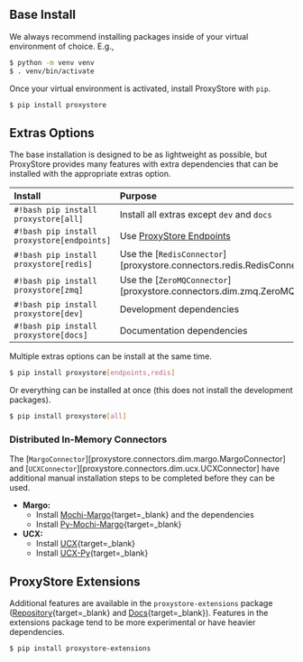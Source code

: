 ## Base Install

We always recommend installing packages inside of your virtual environment of choice.
E.g.,
```bash
$ python -m venv venv
$ . venv/bin/activate
```

Once your virtual environment is activated, install ProxyStore with `pip`.
```bash
$ pip install proxystore
```

## Extras Options

The base installation is designed to be as lightweight as possible, but
ProxyStore provides many features with extra dependencies that can be installed with the appropriate extras option.

| Install | Purpose |
| :------ | :------ |
| `#!bash pip install proxystore[all]` | Install all extras except `dev` and `docs` |
| `#!bash pip install proxystore[endpoints]` | Use [ProxyStore Endpoints](guides/endpoints.md) |
| `#!bash pip install proxystore[redis]` | Use the [`RedisConnector`][proxystore.connectors.redis.RedisConnector] |
| `#!bash pip install proxystore[zmq]` | Use the [`ZeroMQConnector`][proxystore.connectors.dim.zmq.ZeroMQConnector] |
| `#!bash pip install proxystore[dev]` | Development dependencies |
| `#!bash pip install proxystore[docs]` | Documentation dependencies |

Multiple extras options can be install at the same time.

```bash
$ pip install proxystore[endpoints,redis]
```

Or everything can be installed at once (this does not install the development packages).

```bash
$ pip install proxystore[all]
```

### Distributed In-Memory Connectors

The [`MargoConnector`][proxystore.connectors.dim.margo.MargoConnector] and
[`UCXConnector`][proxystore.connectors.dim.ucx.UCXConnector] have additional
manual installation steps to be completed before they can be used.


* **Margo:**
    * Install [Mochi-Margo](https://github.com/mochi-hpc/mochi-margo){target=_blank} and the dependencies
    * Install [Py-Mochi-Margo](https://github.com/mochi-hpc/py-mochi-margo){target=_blank}
* **UCX:**
    * Install [UCX](https://github.com/openucx/ucx){target=_blank}
    * Install [UCX-Py](https://github.com/rapidsai/ucx-py){target=_blank}

## ProxyStore Extensions

Additional features are available in the `proxystore-extensions` package
([Repository](https://github.com/proxystore/extensions){target=_blank} and
[Docs](https://extensions.proxystore.dev){target=_blank}).
Features in the extensions package tend to be more experimental or have heavier dependencies.
```bash
$ pip install proxystore-extensions
```

